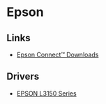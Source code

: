 # Epson

## Links

- [Epson Connect™ Downloads](https://epson.com/Support/wa00607d)

## Drivers

- [EPSON L3150 Series](https://ftp.epson.com/latin/drivers/inkjet/L3150_Lite_64NR_LA.dmg)
